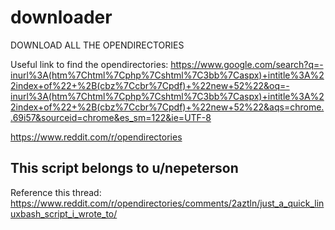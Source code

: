 # downloader
DOWNLOAD ALL THE OPENDIRECTORIES

Useful link to find the opendirectories:
https://www.google.com/search?q=-inurl%3A(htm%7Chtml%7Cphp%7Cshtml%7C3bb%7Caspx)+intitle%3A%22index+of%22+%2B(cbz%7Ccbr%7Cpdf)+%22new+52%22&oq=-inurl%3A(htm%7Chtml%7Cphp%7Cshtml%7C3bb%7Caspx)+intitle%3A%22index+of%22+%2B(cbz%7Ccbr%7Cpdf)+%22new+52%22&aqs=chrome..69i57&sourceid=chrome&es_sm=122&ie=UTF-8

https://www.reddit.com/r/opendirectories


## This script belongs to u/nepeterson

Reference this thread: https://www.reddit.com/r/opendirectories/comments/2aztln/just_a_quick_linuxbash_script_i_wrote_to/
